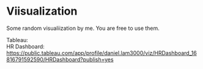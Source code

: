 # Viisualization
Some random visualiization by me. You are free to use them.

Tableau: <br />
HR Dashboard: https://public.tableau.com/app/profile/daniel.lam3000/viz/HRDashboard_16816791592590/HRDashboard?publish=yes
